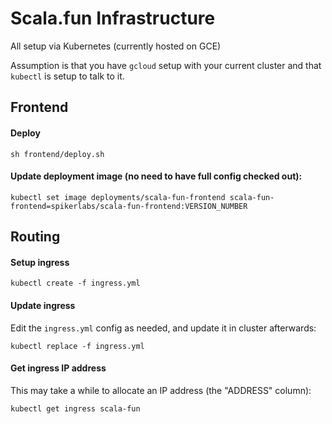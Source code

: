 # Scala.fun Infrastructure

All setup via Kubernetes (currently hosted on GCE)

Assumption is that you have `gcloud` setup with your current cluster and that `kubectl` is setup to talk to it.

## Frontend

#### Deploy

```
sh frontend/deploy.sh
```

#### Update deployment image (no need to have full config checked out):

```
kubectl set image deployments/scala-fun-frontend scala-fun-frontend=spikerlabs/scala-fun-frontend:VERSION_NUMBER
```

## Routing

#### Setup ingress

```
kubectl create -f ingress.yml
```

#### Update ingress

Edit the `ingress.yml` config as needed, and update it in cluster afterwards:
```
kubectl replace -f ingress.yml
```

#### Get ingress IP address

This may take a while to allocate an IP address (the "ADDRESS" column):
```
kubectl get ingress scala-fun
```